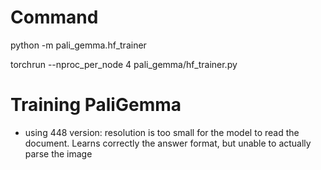 # Command

python -m pali_gemma.hf_trainer

torchrun --nproc_per_node 4 pali_gemma/hf_trainer.py


# Training PaliGemma

- using 448 version: resolution is too small for the model to read the document. Learns correctly the answer format, but unable to actually parse the image